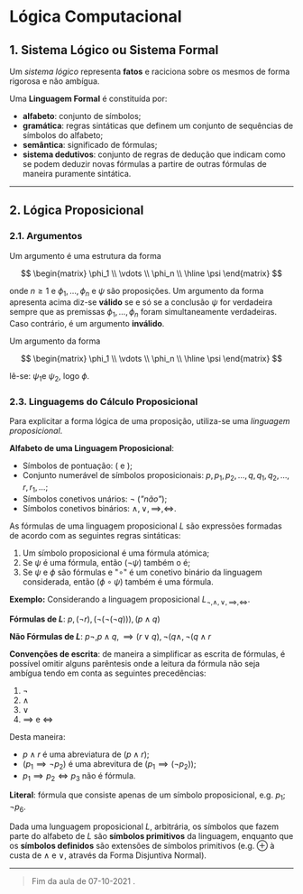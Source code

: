 # Lógica Computacional

## 1. Sistema Lógico ou Sistema Formal

Um *sistema lógico* representa **fatos** e raciciona sobre os mesmos de forma rigorosa e não ambígua.

Uma **Linguagem Formal**  é constituída por:

- **alfabeto**: conjunto de símbolos;
- **gramática**: regras sintáticas que definem um conjunto de sequências de símbolos do alfabeto;
- **semântica**: significado de fórmulas;
- **sistema dedutivos**: conjunto de regras de dedução que indicam como se podem deduzir novas fórmulas a partire de outras fórmulas de maneira puramente sintática.

---

## 2. Lógica Proposicional

### 2.1. Argumentos

Um argumento é uma estrutura da forma

$$
\begin{matrix}
\phi_1 \\
\vdots \\
\phi_n \\ \hline
\psi
\end{matrix}
$$

onde $n \geq 1$ e $\phi_1,\dots,\phi_n$ e $\psi$ são proposições. Um argumento da forma apresenta acima diz-se **válido** se e só se a conclusão $\psi$ for verdadeira sempre que as premissas $\phi_1,\dots,\phi_n$ foram simultaneamente verdadeiras. Caso contrário, é um argumento **inválido**.

Um argumento da forma

$$
\begin{matrix}
\phi_1 \\
\vdots \\
\phi_n \\ \hline
\psi
\end{matrix}
$$

lê-se: $\psi_1$e $\psi_2$, logo $\phi$.

### 2.3. Linguagems do Cálculo Proposicional

Para explicitar a forma lógica de uma proposição, utiliza-se uma *linguagem proposicional*. 

**Alfabeto de uma Linguagem Proposicional**:

- Símbolos de pontuação: $\lparen$ e $\rparen$;
- Conjunto numerável de símbolos proposicionais: $p, p_1, p_2,\dots,q,q_1,q_2,\dots,r,r_1,\dots$;
- Símbolos conetivos unários: $\neg$ (*"não"*);
- Símbolos conetivos binários: $\land, \lor,\implies,\iff$.

As fórmulas de uma linguagem proposicional $L$ são expressões formadas de acordo com as seguintes regras sintáticas:

1. Um símbolo proposicional é uma fórmula atómica;
2. Se $\psi$ é uma fórmula, então $(\neg\psi)$ também o é;
3. Se $\psi$ e $\phi$  são fórmulas e "$\circ$" é um conetivo binário da linguagem considerada, então $(\phi \circ \psi)$ também é uma fórmula.

**Exemplo:** Considerando a linguagem proposicional $L_{\neg,\land,\lor,\implies,\iff}$.

**Fórmulas de $L$**: $p, (\neg r), (\neg(\neg(\neg q))), (p\land q)$

**Não Fórmulas de $L$**: $p\neg,p\land q, \implies(r\lor q), \neg(q\land, \neg(q\land r$

**Convenções de escrita**: de maneira a simplificar as escrita de fórmulas, é possível omitir alguns parêntesis onde a leitura da fórmula não seja ambígua tendo em conta as seguintes precedências:

1. $\neg$
2. $\land$
3. $\lor$
4. $\implies$ e $\iff$

Desta maneira:

- $p \land r$ é uma abreviatura de $(p \land r)$;
- $(p_1\implies \neg p_2)$ é uma abrevitura de $(p_1\implies(\neg p_2));$
- $p_1 \implies p_2 \iff p_3$ não é fórmula.

**Literal**: fórmula que consiste apenas de um símbolo proposicional, e.g. $p_1; \neg p_6.$

Dada uma lunguagem proposicional $L$, arbitrária, os símbolos que fazem parte do alfabeto de $L$ são **símbolos primitivos** da linguagem, enquanto que os **símbolos definidos** são extensões de símbolos primitivos (e.g. $\oplus$ à custa de $\land$ e $\lor$, através da Forma Disjuntiva Normal).

---

> Fim da aula de 07-10-2021 .
>